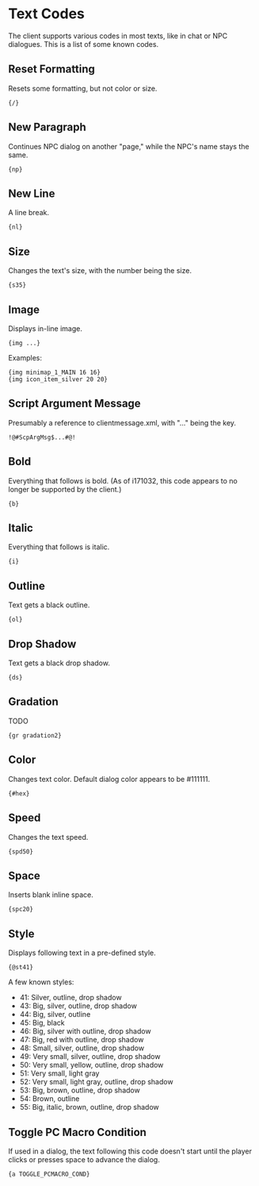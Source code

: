 Text Codes
=============================================================================

The client supports various codes in most texts, like in chat or
NPC dialogues. This is a list of some known codes.

## Reset Formatting

Resets some formatting, but not color or size.

```text
{/}
```

## New Paragraph

Continues NPC dialog on another "page," while the NPC's name stays
the same.

```text
{np}
```

## New Line

A line break.

```text
{nl}
```

## Size

Changes the text's size, with the number being the size.

```text
{s35}
```

## Image

Displays in-line image.

```text
{img ...}
```

Examples:
```text
{img minimap_1_MAIN 16 16}
{img icon_item_silver 20 20}
```

## Script Argument Message

Presumably a reference to clientmessage.xml, with "..." being the key.

```text
!@#ScpArgMsg$...#@!
```

## Bold

Everything that follows is bold.
(As of i171032, this code appears to no longer be supported by the client.)

```text
{b}
```

## Italic

Everything that follows is italic.

```text
{i}
```

## Outline

Text gets a black outline.

```text
{ol}
```

## Drop Shadow

Text gets a black drop shadow.

```text
{ds}
```

## Gradation

TODO

```text
{gr gradation2}
```

## Color

Changes text color. Default dialog color appears to be #111111.

```text
{#hex}
```

## Speed

Changes the text speed.

```text
{spd50}
```

## Space

Inserts blank inline space.

```text
{spc20}
```

## Style

Displays following text in a pre-defined style.

```text
{@st41}
```
A few known styles:
- 41: Silver, outline, drop shadow
- 43: Big, silver, outline, drop shadow
- 44: Big, silver, outline
- 45: Big, black
- 46: Big, silver with outline, drop shadow
- 47: Big, red with outline, drop shadow
- 48: Small, silver, outline, drop shadow
- 49: Very small, silver, outline, drop shadow
- 50: Very small, yellow, outline, drop shadow
- 51: Very small, light gray
- 52: Very small, light gray, outline, drop shadow
- 53: Big, brown, outline, drop shadow
- 54: Brown, outline
- 55: Big, italic, brown, outline, drop shadow

## Toggle PC Macro Condition

If used in a dialog, the text following this code doesn't start until
the player clicks or presses space to advance the dialog.

```text
{a TOGGLE_PCMACRO_COND}
```
